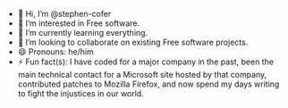 - 👋 Hi, I’m @stephen-cofer
- 👀 I’m interested in Free software.
- 🌱 I’m currently learning everything.
- 💞️ I’m looking to collaborate on existing Free software projects.
- 😄 Pronouns: he/him
- ⚡ Fun fact(s): I have coded for a major company in the past, been the main technical contact for a Microsoft site hosted by that company, contributed patches to Mozilla Firefox, and now spend my days writing to fight the injustices in our world.

<!---
stephen-cofer/stephen-cofer is a ✨ special ✨ repository because its `README.md` (this file) appears on your GitHub profile.
You can click the Preview link to take a look at your changes.
--->
